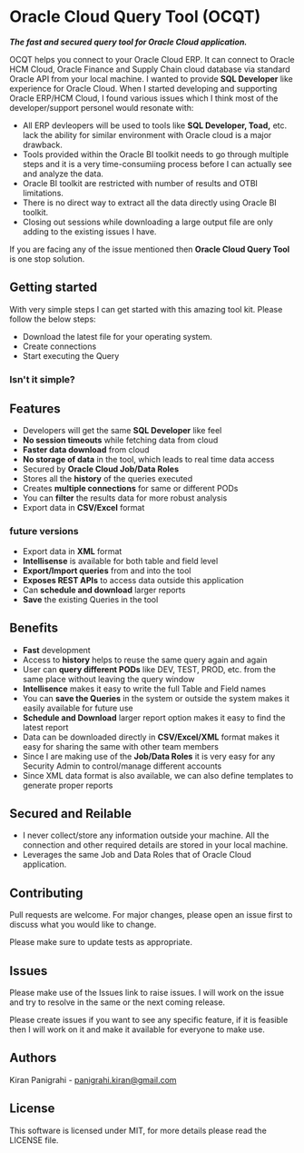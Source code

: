 # Oracle Cloud Query Tool (OCQT)
***The fast and secured query tool for Oracle Cloud application.***

OCQT helps you connect to your Oracle Cloud ERP. It can connect to Oracle HCM Cloud, Oracle Finance and Supply Chain cloud database via standard Oracle API from your local machine. I wanted to provide **SQL Developer** like experience for Oracle Cloud. When I started developing and supporting Oracle ERP/HCM Cloud, I found various issues which I think most of the developer/support personel would resonate with:

* All ERP devleopers will be used to tools like **SQL Developer, Toad,** etc. lack the ability for similar environment with Oracle cloud is a major drawback.
* Tools provided within the Oracle BI toolkit needs to go through multiple steps and it is a very time-consumiing process before I can actually see and analyze the data.
* Oracle BI toolkit are restricted with number of results and OTBI limitations.
* There is no direct way to extract all the data directly using Oracle BI toolkit.
* Closing out sessions while downloading a large output file are only adding to the existing issues I have.

If you are facing any of the issue mentioned then **Oracle Cloud Query Tool** is one stop solution.

## Getting started
With very simple steps I can get started with this amazing tool kit. Please follow the below steps:
* Download the latest file for your operating system.
* Create connections
* Start executing the Query

### Isn't it simple?

## Features
* Developers will get the same **SQL Developer** like feel
* **No session timeouts** while fetching data from cloud
* **Faster data download** from cloud
* **No storage of data** in the tool, which leads to real time data access
* Secured by **Oracle Cloud Job/Data Roles**
* Stores all the **history** of the queries executed
* Creates **multiple connections** for same or different PODs
* You can **filter** the results data for more robust analysis
* Export data in **CSV/Excel** format

### future versions
* Export data in **XML** format
* **Intellisense** is available for both table and field level
* **Export/Import queries** from and into the tool
* **Exposes REST APIs** to access data outside this application
* Can **schedule and download** larger reports
* **Save** the existing Queries in the tool

## Benefits
* **Fast** development
* Access to **history** helps to reuse the same query again and again
* User can **query different PODs** like DEV, TEST, PROD, etc. from the same place without leaving the query window
* **Intellisence** makes it easy to write the full Table and Field names
* You can **save the Queries** in the system or outside the system makes it easily available for future use
* **Schedule and Download** larger report option makes it easy to find the latest report
* Data can be downloaded directly in **CSV/Excel/XML** format makes it easy for sharing the same with other team members
* Since I are making use of the **Job/Data Roles** it is very easy for any Security Admin to control/manage different accounts
* Since XML data format is also available, we can also define templates to generate proper reports

## Secured and Reilable
* I never collect/store any information outside your machine. All the connection and other required details are stored in your local machine.
* Leverages the same Job and Data Roles that of Oracle Cloud application.

## Contributing
Pull requests are welcome. For major changes, please open an issue first to discuss what you would like to change.

Please make sure to update tests as appropriate.

## Issues
Please make use of the Issues link to raise issues. I will work on the issue and try to resolve in the same or the next coming release.

Please create issues if you want to see any specific feature, if it is feasible then I will work on it and make it available for everyone to make use.

## Authors
Kiran Panigrahi - panigrahi.kiran@gmail.com

## License
This software is licensed under MIT, for more details please read the LICENSE file.
